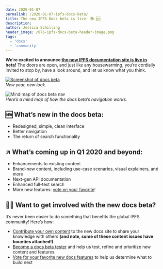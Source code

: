 ```yaml
---
date: 2020-01-07
permalink: /2020-01-07-ipfs-docs-beta/
title: The new IPFS Docs beta is live! 📚 🆕
description:
author: Jessica Schilling
header_image: /076-ipfs-docs-beta-header-image.png
tags:
  - 'docs'
  - 'community'
---
```


**We’re excited to announce [the new IPFS documentation site is live in beta](https://docs.ipfs.io/)!** The doors are open, and just like any housewarming, you’re cordially invited to stop by, have a look around, and let us know what you think.

<a href="https://docs.ipfs.io/" target="_blank"><img src="/076-ipfs-docs-beta-screenshot.png" alt="Screenshot of docs beta"></a>
<br/>
_New year, new look._

![Mind map of docs beta nav](/076-ipfs-docs-beta-site-mindmap.png)
<br/>
_Here’s a mind map of how the docs beta’s navigation works._

## 🆕 What’s new in the docs beta:

- Redesigned, simple, clean interface
- Better navigation
- The return of search functionality

## ↗️ What’s coming up in Q1 2020 and beyond:

- Enhancements to existing content
- Brand-new content, including use-case scenarios, visual explainers, and more
- Next-gen API documentation
- Enhanced full-text search
- More new features: [vote on your favorite](https://ipfs.canny.io/admin/board/docs-features)!

## 👩‍🔬 Want to get involved with the new docs beta?

It’s never been easier to do something that benefits the global IPFS community! Here’s how:

- [Contribute your own content](https://github.com/ipfs/docs/issues?q=is%3Aissue+is%3Aopen+label%3A%22help+wanted%22) to the new docs site to share your knowledge with others **(and note, some of these content issues have bounties attached!)**
- [Become a docs beta tester](https://docs.google.com/forms/d/1LVaD1B2uyW6Ff0jfU_iQ5mCeyQcHfyQO6BDD99XAgK0/) and help us test, refine and prioritize new content and features
- [Vote for your favorite new docs features](https://ipfs.canny.io/admin/board/docs-features) to help us determine what to build next

